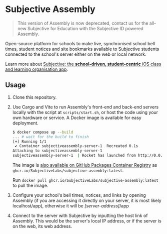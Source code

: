 # Subjective Assembly

> This version of Assembly is now deprecated, contact us for the all-new Subjective for Education with the Subjective ID powered Assembly.

Open-source platform for schools to make live, synchronised school bell times, student notices and site bookmarks available to Subjective students connected to the school's server either on the web or local network.

Learn more about [Subjective: the **school-driven, student-centric** iOS class and learning organisation app](https://bit.ly/subjectiveapp).

## Usage

1. Clone this repository.
2. Use Cargo and Vite to run Assembly's front-end and back-end servers locally with the script at `scripts/start.sh`, or host the code using your own hardware or service. A Docker image is available for easy deployment.

    ```bash
    $ docker compose up --build
    ... # wait for the build to finish
    [+] Running 1/1
     ✔ Container subjectiveassembly-server-1  Recreated 0.1s
    Attaching to subjectiveassembly-server-1
    subjectiveassembly-server-1  | Rocket has launched from http://0.0.0.0:80
    ```

    The image is [also available on GitHub Packages Container Registry](https://github.com/SubjectiveLabs/SubjectiveAssembly/pkgs/container/subjective-assembly) as `ghcr.io/SubjectiveLabs/subjective-assembly:latest`.

    Run `docker pull ghcr.io/SubjectiveLabs/subjective-assembly:latest` to pull the image.

3. Configure your school's bell times, notices, and links by opening Assembly (if you are accessing it directly on your server, it is most likely localhost/app), otherwise it will be *[server-address]*/app

4. Connect to the server with Subjective by inputting the host link of Assembly. This would be the server's local IP address, or if the server is on the web, its web address.
